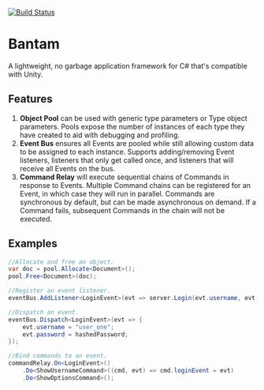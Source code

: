 [![Build Status](https://travis-ci.org/wlindley/bantam.svg?branch=master)](https://travis-ci.org/wlindley/bantam)

# Bantam
A lightweight, no garbage application framework for C# that's compatible with Unity.

## Features
1. **Object Pool** can be used with generic type parameters or Type object parameters. Pools expose the number of instances of each type they have created to aid with debugging and profiling.
1. **Event Bus** ensures all Events are pooled while still allowing custom data to be assigned to each instance. Supports adding/removing Event listeners, listeners that only get called once, and listeners that will receive all Events on the bus.
1. **Command Relay** will execute sequential chains of Commands in response to Events. Multiple Command chains can be registered for an Event, in which case they will run in parallel. Commands are synchronous by default, but can be made asynchronous on demand. If a Command fails, subsequent Commands in the chain will not be executed.

## Examples
```csharp
//Allocate and free an object.
var doc = pool.Allocate<Document>();
pool.Free<Document>(doc);

//Register an event listener.
eventBus.AddListener<LoginEvent>(evt => server.Login(evt.username, evt.password));

//Dispatch an event.
eventBus.Dispatch<LoginEvent>(evt => {
	evt.username = "user_one";
	evt.password = hashedPassword;
});

//Bind commands to an event.
commandRelay.On<LoginEvent>()
	.Do<ShowUsernameCommand>((cmd, evt) => cmd.loginEvent = evt)
	.Do<ShowOptionsCommand>();
```
